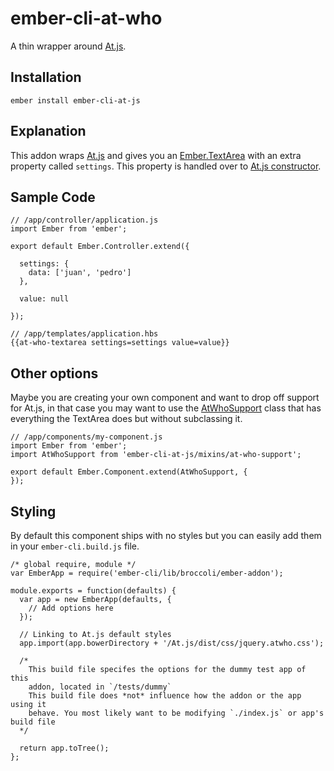 # ember-cli-at-who

A thin wrapper around [At.js](https://github.com/ichord/At.js).

## Installation

`ember install ember-cli-at-js`

## Explanation

This addon wraps [At.js](https://github.com/ichord/At.js) and gives you an  [Ember.TextArea](http://emberjs.com/api/classes/Ember.TextArea.html)
with an extra property called `settings`. This property is handled over to [At.js constructor](https://github.com/ichord/At.js/wiki/Base-Document#settings).

## Sample Code

```
// /app/controller/application.js
import Ember from 'ember';

export default Ember.Controller.extend({

  settings: {
    data: ['juan', 'pedro']
  },

  value: null

});
```

```
// /app/templates/application.hbs
{{at-who-textarea settings=settings value=value}}
```

## Other options

Maybe you are creating your own component and want to drop off support for
At.js, in that case you may want to use the [AtWhoSupport](https://github.com/cherta/ember-cli-at-js/tree/master/addon/mixins)
class that has everything the TextArea does but without subclassing it.

```
// /app/components/my-component.js
import Ember from 'ember';
import AtWhoSupport from 'ember-cli-at-js/mixins/at-who-support';

export default Ember.Component.extend(AtWhoSupport, {
});

```

## Styling

By default this component ships with no styles but you can easily add them in
your `ember-cli.build.js` file.

```
/* global require, module */
var EmberApp = require('ember-cli/lib/broccoli/ember-addon');

module.exports = function(defaults) {
  var app = new EmberApp(defaults, {
    // Add options here
  });

  // Linking to At.js default styles
  app.import(app.bowerDirectory + '/At.js/dist/css/jquery.atwho.css');

  /*
    This build file specifes the options for the dummy test app of this
    addon, located in `/tests/dummy`
    This build file does *not* influence how the addon or the app using it
    behave. You most likely want to be modifying `./index.js` or app's build file
  */

  return app.toTree();
};
```
